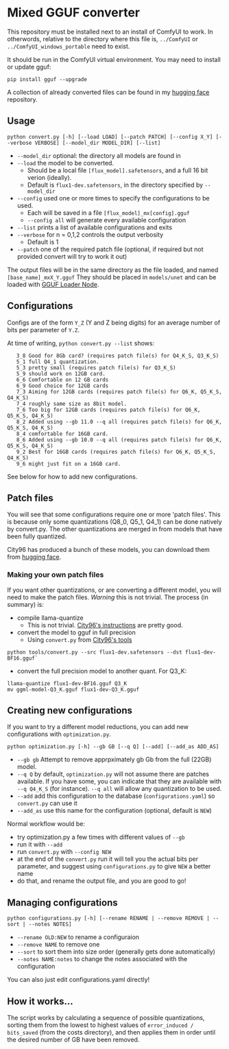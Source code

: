 # Mixed GGUF converter

This repository must be installed next to an install of ComfyUI to work. 
In otherwords, relative to the directory where this file is, `../ComfyUI` or `../ComfyUI_windows_portable` need to exist.

It should be run in the ComfyUI virtual environment. You may need to install or update gguf:

```
pip install gguf --upgrade
```

A collection of already converted files can be found in my [hugging face](https://huggingface.co/ChrisGoringe/MixedQuantFlux) repository.

## Usage

```
python convert.py [-h] [--load LOAD] [--patch PATCH] [--config X_Y] [--verbose VERBOSE] [--model_dir MODEL_DIR] [--list]
```

- `--model_dir` optional: the directory all models are found in
- `--load` the model to be converted. 
    - Should be a local file `[flux_model].safetensors`, and a full 16 bit verion (ideally). 
    - Default is `flux1-dev.safetensors`, in the directory specified by `--model_dir`
- `--config` used one or more times to specify the configurations to be used. 
    - Each will be saved in a file `[flux_model]_mx[config].gguf`
    - `--config all` will generate every available configuration
- `--list` prints a list of available configurations and exits
- `--verbose` for n = 0,1,2 controls the output verbosity
    - Default is 1
- `--patch` one of the required patch file (optional, if required but not provided convert will try to work it out)

The output files will be in the same directory as the file loaded, and named `[base_name]_mxX_Y.gguf`
They should be placed in `models/unet` and can be loaded with [GGUF Loader Node](https://github.com/city96/ComfyUI-GGUF).

## Configurations

Configs are of the form `Y_Z` (Y and Z being digits) for an average number of bits per parameter of `Y.Z`. 

At time of writing, `python convert.py --list` shows:
```
   3_8 Good for 8Gb card? (requires patch file(s) for Q4_K_S, Q3_K_S)
   5_1 full Q4_1 quantization. 
   5_3 pretty small (requires patch file(s) for Q3_K_S)
   5_9 should work on 12GB card.
   6_6 Comfortable on 12 GB cards
   6_9 Good choice for 12GB cards
   7_3 Aiming for 12GB cards (requires patch file(s) for Q6_K, Q5_K_S, Q4_K_S)
   7_4 roughly same size as 8bit model.
   7_6 Too big for 12GB cards (requires patch file(s) for Q6_K, Q5_K_S, Q4_K_S)
   8_2 Added using --gb 11.0 --q all (requires patch file(s) for Q6_K, Q5_K_S, Q4_K_S)
   8_4 comfortable for 16GB card.
   8_6 Added using --gb 10.0 --q all (requires patch file(s) for Q6_K, Q5_K_S, Q4_K_S)
   9_2 Best for 16GB cards (requires patch file(s) for Q6_K, Q5_K_S, Q4_K_S)
   9_6 might just fit on a 16GB card.
```

See below for how to add new configurations.

## Patch files

You will see that some configurations require one or more 'patch files'. This is because only some
quantizations (Q8_0, Q5_1, Q4_1) can be done natively by convert.py. The other quantizations
are merged in from models that have been fully quantized.

City96 has produced a bunch of these models, you can download them from [hugging face](https://huggingface.co/city96/FLUX.1-dev-gguf).

### Making your own patch files

If you want other quantizations, or are converting a different model, you will need to make the patch files. *Warning* this is not trivial.
The process (in summary) is:

- compile llama-quantize
    - This is not trivial. [City96's instructions](https://github.com/city96/ComfyUI-GGUF/tree/main/tools) are pretty good.
- convert the model to gguf in full precision 
    - Using `convert.py` from [City96's tools](https://github.com/city96/ComfyUI-GGUF/tree/main/tools)
```
python tools/convert.py --src flux1-dev.safetensors --dst flux1-dev-BF16.gguf`
```
- convert the full precision model to another quant. For Q3_K:
```
llama-quantize flux1-dev-BF16.gguf Q3_K
mv ggml-model-Q3_K.gguf flux1-dev-Q3_K.gguf
```

## Creating new configurations

If you want to try a different model reductions, you can add new configurations with `optimization.py`.

```
python optimization.py [-h] --gb GB [--q Q] [--add] [--add_as ADD_AS]
```

- `--gb gb` Attempt to remove apprpximately gb Gb from the full (22GB) model.
- `--q Q` by default, `optimization.py` will not assume there are patches available. If you have some, you can indicate that they are available with `--q Q4_K_S` (for instance). `--q all` will allow any quantization to be used.
- `--add` add this configuration to the database (`configurations.yaml`) so `convert.py` can use it
- `--add_as` use this name for the configuration (optional, default is `NEW`)

Normal workflow would be:
- try optimization.py a few times with different values of `--gb`
- run it with `--add`
- run `convert.py` with `--config NEW`
- at the end of the `convert.py` run it will tell you the actual bits per parameter, and suggest using `configurations.py` to give `NEW` a better name
- do that, and rename the output file, and you are good to go!

## Managing configurations

```
python configurations.py [-h] [--rename RENAME | --remove REMOVE | --sort | --notes NOTES]
```

- `--rename OLD:NEW` to rename a configuraion
- `--remove NAME` to remove one
- `--sort` to sort them into size order (generally gets done automatically)
- `--notes NAME:notes` to change the notes associated with the configuration

You can also just edit configurations.yaml directly!

## How it works...

The script works by calculating a sequence of possible quantizations, sorting them from the lowest to highest values of `error_induced / bits_saved` (from the costs directory), and then applies them in order until the desired number of GB have been removed.
